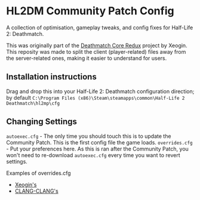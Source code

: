 # HL2DM Community Patch Config
A collection of optimisation, gameplay tweaks, and config fixes for Half-Life 2: Deathmatch. 

This was originally part of the [Deathmatch Core Redux](https://github.com/Xeogin/xeogin.github.io) project by Xeogin. This reposity was made to split the client (player-related) files away from the server-related ones, making it easier to understand for users.

## Installation instructions
Drag and drop this into your Half-Life 2: Deathmatch configuration direction; by default `C:\Program Files (x86)\Steam\steamapps\common\Half-Life 2 Deathmatch\hl2mp\cfg`

## Changing Settings
`autoexec.cfg` - The only time you should touch this is to update the Community Patch. This is the first config file the game loads. 
`overrides.cfg` - Put your preferences here. As this is ran after the Community Patch, you won't need to re-download `autoexec.cfg` every time you want to revert settings.

Examples of overrides.cfg
* [Xeogin's](https://github.com/Xeogin/xeogin.github.io/blob/master/overrides.cfg)
* [CLANG-CLANG's](https://github.com/ClangClangBattarang/ClangClang-HL2DM-Config/blob/main/Half-Life%202%20Deathmatch/hl2mp/cfg/overrides.cfg)
